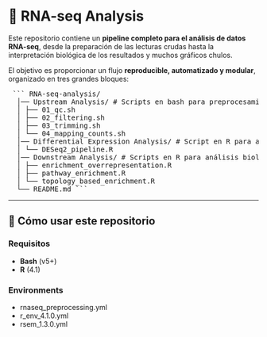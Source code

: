 # 🧬 RNA-seq Analysis

Este repositorio contiene un **pipeline completo para el análisis de datos RNA-seq**, 
desde la preparación de las lecturas crudas hasta la interpretación biológica de los resultados y muchos gráficos chulos.  

El objetivo es proporcionar un flujo **reproducible, automatizado y modular**, 
organizado en tres grandes bloques:

<pre> ``` RNA-seq-analysis/ 
  │── Upstream Analysis/ # Scripts en bash para preprocesamiento y mapeo 
  │ ├── 01_qc.sh 
  │ ├── 02_filtering.sh 
  │ ├── 03_trimming.sh 
  │ └── 04_mapping_counts.sh 
  │── Differential Expression Analysis/ # Script en R para análisis de expresión diferencial 
  │ └── DESeq2_pipeline.R 
  │── Downstream Analysis/ # Scripts en R para análisis biológico 
  │ ├── enrichment_overrepresentation.R 
  │ ├── pathway_enrichment.R 
  │ └── topology_based_enrichment.R 
  └── README.md ``` </pre>

---
## 🚀 Cómo usar este repositorio

### Requisitos
- **Bash** (v5+)
- **R** (4.1)

### Environments
- rnaseq_preprocessing.yml
- r_env_4.1.0.yml
- rsem_1.3.0.yml
